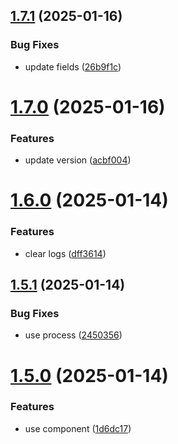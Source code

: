 ## [1.7.1](https://github.com/tardis-ksh/Tencent-Cloud-CDN-Purge-Paths-Cache/compare/v1.7.0...v1.7.1) (2025-01-16)


### Bug Fixes

* update fields ([26b9f1c](https://github.com/tardis-ksh/Tencent-Cloud-CDN-Purge-Paths-Cache/commit/26b9f1c37d3ade5f481eab5bde2e38b497b4e439))



# [1.7.0](https://github.com/tardis-ksh/Tencent-Cloud-CDN-Purge-Paths-Cache/compare/v1.6.0...v1.7.0) (2025-01-16)


### Features

* update version ([acbf004](https://github.com/tardis-ksh/Tencent-Cloud-CDN-Purge-Paths-Cache/commit/acbf00471eca969b87639165ac8fd052f151a6d1))



# [1.6.0](https://github.com/tardis-ksh/Tencent-Cloud-CDN-Purge-Paths-Cache/compare/v1.5.1...v1.6.0) (2025-01-14)


### Features

* clear logs ([dff3614](https://github.com/tardis-ksh/Tencent-Cloud-CDN-Purge-Paths-Cache/commit/dff3614a6fc82e870ebb1ecfbd4a05ad85306beb))



## [1.5.1](https://github.com/tardis-ksh/Tencent-Cloud-CDN-Purge-Paths-Cache/compare/v1.5.0...v1.5.1) (2025-01-14)


### Bug Fixes

* use process ([2450356](https://github.com/tardis-ksh/Tencent-Cloud-CDN-Purge-Paths-Cache/commit/2450356e9b11fc6934ed97a505ed09f134ba7498))



# [1.5.0](https://github.com/tardis-ksh/Tencent-Cloud-CDN-Purge-Paths-Cache/compare/v1.4.0...v1.5.0) (2025-01-14)


### Features

* use component ([1d6dc17](https://github.com/tardis-ksh/Tencent-Cloud-CDN-Purge-Paths-Cache/commit/1d6dc179e8420bca9cf4795ba51d4ad9f0db1cf7))



